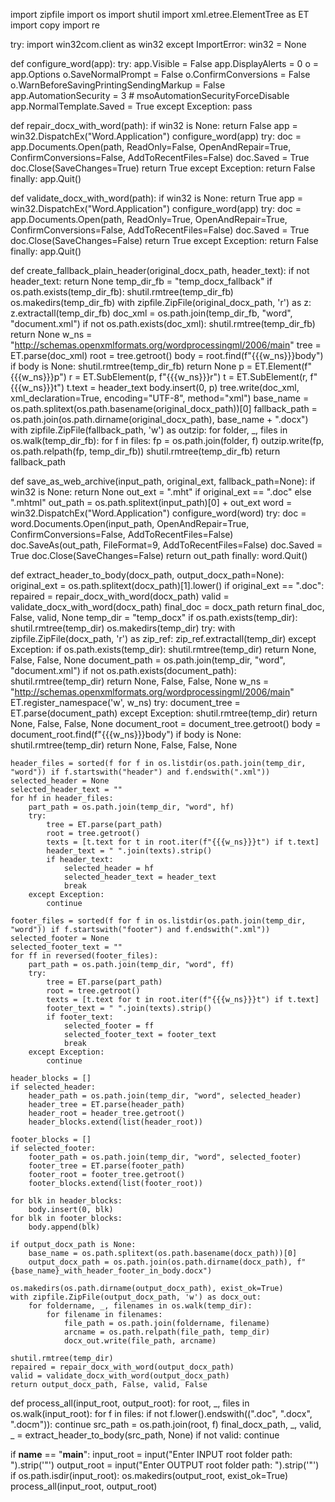 import zipfile
import os
import shutil
import xml.etree.ElementTree as ET
import copy
import re

try:
    import win32com.client as win32
except ImportError:
    win32 = None


def configure_word(app):
    try:
        app.Visible = False
        app.DisplayAlerts = 0
        o = app.Options
        o.SaveNormalPrompt = False
        o.ConfirmConversions = False
        o.WarnBeforeSavingPrintingSendingMarkup = False
        app.AutomationSecurity = 3  # msoAutomationSecurityForceDisable
        app.NormalTemplate.Saved = True
    except Exception:
        pass


def repair_docx_with_word(path):
    if win32 is None:
        return False
    app = win32.DispatchEx("Word.Application")
    configure_word(app)
    try:
        doc = app.Documents.Open(path, ReadOnly=False, OpenAndRepair=True, ConfirmConversions=False, AddToRecentFiles=False)
        doc.Saved = True
        doc.Close(SaveChanges=True)
        return True
    except Exception:
        return False
    finally:
        app.Quit()


def validate_docx_with_word(path):
    if win32 is None:
        return True
    app = win32.DispatchEx("Word.Application")
    configure_word(app)
    try:
        doc = app.Documents.Open(path, ReadOnly=True, OpenAndRepair=True, ConfirmConversions=False, AddToRecentFiles=False)
        doc.Saved = True
        doc.Close(SaveChanges=False)
        return True
    except Exception:
        return False
    finally:
        app.Quit()


def create_fallback_plain_header(original_docx_path, header_text):
    if not header_text:
        return None
    temp_dir_fb = "temp_docx_fallback"
    if os.path.exists(temp_dir_fb):
        shutil.rmtree(temp_dir_fb)
    os.makedirs(temp_dir_fb)
    with zipfile.ZipFile(original_docx_path, 'r') as z:
        z.extractall(temp_dir_fb)
    doc_xml = os.path.join(temp_dir_fb, "word", "document.xml")
    if not os.path.exists(doc_xml):
        shutil.rmtree(temp_dir_fb)
        return None
    w_ns = "http://schemas.openxmlformats.org/wordprocessingml/2006/main"
    tree = ET.parse(doc_xml)
    root = tree.getroot()
    body = root.find(f"{{{w_ns}}}body")
    if body is None:
        shutil.rmtree(temp_dir_fb)
        return None
    p = ET.Element(f"{{{w_ns}}}p")
    r = ET.SubElement(p, f"{{{w_ns}}}r")
    t = ET.SubElement(r, f"{{{w_ns}}}t")
    t.text = header_text
    body.insert(0, p)
    tree.write(doc_xml, xml_declaration=True, encoding="UTF-8", method="xml")
    base_name = os.path.splitext(os.path.basename(original_docx_path))[0]
    fallback_path = os.path.join(os.path.dirname(original_docx_path), base_name + ".docx")
    with zipfile.ZipFile(fallback_path, 'w') as outzip:
        for folder, _, files in os.walk(temp_dir_fb):
            for f in files:
                fp = os.path.join(folder, f)
                outzip.write(fp, os.path.relpath(fp, temp_dir_fb))
    shutil.rmtree(temp_dir_fb)
    return fallback_path


def save_as_web_archive(input_path, original_ext, fallback_path=None):
    if win32 is None:
        return None
    out_ext = ".mht" if original_ext == ".doc" else ".mhtml"
    out_path = os.path.splitext(input_path)[0] + out_ext
    word = win32.DispatchEx("Word.Application")
    configure_word(word)
    try:
        doc = word.Documents.Open(input_path, OpenAndRepair=True, ConfirmConversions=False, AddToRecentFiles=False)
        doc.SaveAs(out_path, FileFormat=9, AddToRecentFiles=False)
        doc.Saved = True
        doc.Close(SaveChanges=False)
        return out_path
    finally:
        word.Quit()


def extract_header_to_body(docx_path, output_docx_path=None):
    original_ext = os.path.splitext(docx_path)[1].lower()
    if original_ext == ".doc":
        repaired = repair_docx_with_word(docx_path)
        valid = validate_docx_with_word(docx_path)
        final_doc = docx_path
        return final_doc, False, valid, None
    temp_dir = "temp_docx"
    if os.path.exists(temp_dir):
        shutil.rmtree(temp_dir)
    os.makedirs(temp_dir)
    try:
        with zipfile.ZipFile(docx_path, 'r') as zip_ref:
            zip_ref.extractall(temp_dir)
    except Exception:
        if os.path.exists(temp_dir):
            shutil.rmtree(temp_dir)
        return None, False, False, None
    document_path = os.path.join(temp_dir, "word", "document.xml")
    if not os.path.exists(document_path):
        shutil.rmtree(temp_dir)
        return None, False, False, None
    w_ns = "http://schemas.openxmlformats.org/wordprocessingml/2006/main"
    ET.register_namespace('w', w_ns)
    try:
        document_tree = ET.parse(document_path)
    except Exception:
        shutil.rmtree(temp_dir)
        return None, False, False, None
    document_root = document_tree.getroot()
    body = document_root.find(f"{{{w_ns}}}body")
    if body is None:
        shutil.rmtree(temp_dir)
        return None, False, False, None

    header_files = sorted(f for f in os.listdir(os.path.join(temp_dir, "word")) if f.startswith("header") and f.endswith(".xml"))
    selected_header = None
    selected_header_text = ""
    for hf in header_files:
        part_path = os.path.join(temp_dir, "word", hf)
        try:
            tree = ET.parse(part_path)
            root = tree.getroot()
            texts = [t.text for t in root.iter(f"{{{w_ns}}}t") if t.text]
            header_text = " ".join(texts).strip()
            if header_text:
                selected_header = hf
                selected_header_text = header_text
                break
        except Exception:
            continue

    footer_files = sorted(f for f in os.listdir(os.path.join(temp_dir, "word")) if f.startswith("footer") and f.endswith(".xml"))
    selected_footer = None
    selected_footer_text = ""
    for ff in reversed(footer_files):
        part_path = os.path.join(temp_dir, "word", ff)
        try:
            tree = ET.parse(part_path)
            root = tree.getroot()
            texts = [t.text for t in root.iter(f"{{{w_ns}}}t") if t.text]
            footer_text = " ".join(texts).strip()
            if footer_text:
                selected_footer = ff
                selected_footer_text = footer_text
                break
        except Exception:
            continue

    header_blocks = []
    if selected_header:
        header_path = os.path.join(temp_dir, "word", selected_header)
        header_tree = ET.parse(header_path)
        header_root = header_tree.getroot()
        header_blocks.extend(list(header_root))

    footer_blocks = []
    if selected_footer:
        footer_path = os.path.join(temp_dir, "word", selected_footer)
        footer_tree = ET.parse(footer_path)
        footer_root = footer_tree.getroot()
        footer_blocks.extend(list(footer_root))

    for blk in header_blocks:
        body.insert(0, blk)
    for blk in footer_blocks:
        body.append(blk)

    if output_docx_path is None:
        base_name = os.path.splitext(os.path.basename(docx_path))[0]
        output_docx_path = os.path.join(os.path.dirname(docx_path), f"{base_name}_with_header_footer_in_body.docx")

    os.makedirs(os.path.dirname(output_docx_path), exist_ok=True)
    with zipfile.ZipFile(output_docx_path, 'w') as docx_out:
        for foldername, _, filenames in os.walk(temp_dir):
            for filename in filenames:
                file_path = os.path.join(foldername, filename)
                arcname = os.path.relpath(file_path, temp_dir)
                docx_out.write(file_path, arcname)

    shutil.rmtree(temp_dir)
    repaired = repair_docx_with_word(output_docx_path)
    valid = validate_docx_with_word(output_docx_path)
    return output_docx_path, False, valid, False


def process_all(input_root, output_root):
    for root, _, files in os.walk(input_root):
        for f in files:
            if not f.lower().endswith((".doc", ".docx", ".docm")):
                continue
            src_path = os.path.join(root, f)
            final_docx_path, _, valid, _ = extract_header_to_body(src_path, None)
            if not valid:
                continue


if __name__ == "__main__":
    input_root = input("Enter INPUT root folder path: ").strip('"')
    output_root = input("Enter OUTPUT root folder path: ").strip('"')
    if os.path.isdir(input_root):
        os.makedirs(output_root, exist_ok=True)
        process_all(input_root, output_root)
